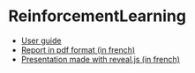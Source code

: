 # ReinforcementLearning

- [User guide](https://github.com/SergiyGolov/ReinforcementLearning/blob/main/doc/userguide/userguide.md)
- [Report in pdf format (in french)](https://github.com/SergiyGolov/ReinforcementLearning/blob/main/doc/rapport/sergiy_goloviatinski_inf3dlm-b_rapport_PA_ReinforcementLearning.pdf)
- [Presentation made with reveal.js (in french)](https://htmlpreview.github.io/?https://github.com/SergiyGolov/ReinforcementLearning/blob/main/doc/presentation/presentation.html)
